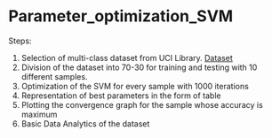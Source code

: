 # Parameter_optimization_SVM

Steps:
1. Selection of multi-class dataset from UCI Library. <a href="[doc:introduction](https://archive.ics.uci.edu/ml/datasets/Letter+Recognition)" target="_blank">Dataset</a>
2. Division of the dataset into 70-30 for training and testing with 10 different samples.
3. Optimization of the SVM for every sample with 1000 iterations
4. Representation of best parameters in the form of table 
5. Plotting the convergence graph for the sample whose accuracy is maximum
6. Basic Data Analytics of the dataset
